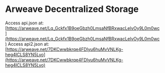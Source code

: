 # Arweave Decentralized Storage

Access api.json at: [https://arweave.net/Lq_Gckfx1B9oeGbzh0LmsaNfBRxwacLelvOy9L0m0wc](https://arweave.net/Lq_Gckfx1B9oeGbzh0LmsaNfBRxwacLelvOy9L0m0wc)
Access api2.json at: [https://arweave.net/7DKCwwbkrqe4FDlyu6huMvVNLKg-heg4ICLS8YN5Lyo](https://arweave.net/7DKCwwbkrqe4FDlyu6huMvVNLKg-heg4ICLS8YN5Lyo)
